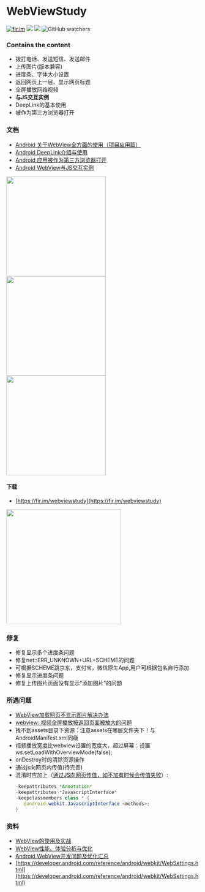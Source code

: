 # WebViewStudy
[![fir.im][1]][2] ![](https://img.shields.io/github/stars/youlookwhat/WebViewStudy.svg?style=flat-square) ![](https://img.shields.io/github/forks/youlookwhat/WebViewStudy.svg?style=flat-square) ![GitHub watchers](https://img.shields.io/github/watchers/youlookwhat/WebViewStudy.svg?style=flat-square&label=Watch)

### Contains the content

 - 拨打电话、发送短信、发送邮件
 - 上传图片(版本兼容)
 - 进度条、字体大小设置
 - 返回网页上一层、显示网页标题
 - 全屏播放网络视频
 - **与JS交互实例**
 - DeepLink的基本使用
 - 被作为第三方浏览器打开

### 文档
 - [Android 关于WebView全方面的使用（项目应用篇）](http://www.jianshu.com/p/163d39e562f0)
 - [Android DeepLink介绍与使用](https://www.jianshu.com/p/127c80f62655)
 - [Android 应用被作为第三方浏览器打开](https://www.jianshu.com/p/272bfb6c0779)
 - [Android WebView与JS交互实例](https://www.jianshu.com/p/97f52819a19d)
 
 <img width="260" height=“374” src="https://github.com/youlookwhat/WebViewStudy/blob/master/art/view_00.png"></img>
 <img width="260" height=“374” src="https://github.com/youlookwhat/WebViewStudy/blob/master/art/电话短信邮件测试.png"></img>
 <img width="260" height=“374” src="https://github.com/youlookwhat/WebViewStudy/blob/master/art/上传图片.png"></img>

#### 下载 
 - [https://fir.im/webviewstudy](https://fir.im/webviewstudy)

<img width="300" height=“300” src="https://github.com/youlookwhat/WebViewStudy/blob/master/art/download.png"></img>

### 修复
 - 修复显示多个进度条问题
 - 修复net::ERR_UNKNOWN+URL+SCHEME的问题
 - 可根据SCHEME跳京东，支付宝，微信原生App,用户可根据包名自行添加
 - 修复显示进度条问题
 - 修复上传图片页面没有显示“添加图片”的问题
 
### 所遇问题
 - [WebView加载网页不显示图片解决办法](http://blog.csdn.net/u013320868/article/details/52837671)
 - [webview: 视频全屏播放按返回页面被放大的问题](http://blog.csdn.net/guozhiganggang/article/details/52097975)
 - 找不到assets目录下资源：注意assets在哪层文件夹下！与AndroidManifest.xml同级
 - 视频播放宽度比webview设置的宽度大，超过屏幕：设置ws.setLoadWithOverviewMode(false);
 - onDestroy时的清除资源操作
 - 通过js向网页内传值(待完善)
 - 混淆时应加上（[通过JS向网页传值，如不加有时候会传值失败](http://www.jianshu.com/p/f3b3e91575ee)）:
   ```java
   -keepattributes *Annotation*
   -keepattributes *JavascriptInterface*
   -keepclassmembers class * {
      @android.webkit.JavascriptInterface <methods>;
   }
   
### 资料
 - [WebView的使用及实战](http://www.jianshu.com/p/dbf9b7c04be5)
 - [WebView性能、体验分析与优化](https://tech.meituan.com/WebViewPerf.html)
 - [Android WebView开发问题及优化汇总](http://www.cnblogs.com/spring87/p/4532687.html)
 - [https://developer.android.com/reference/android/webkit/WebSettings.html](https://developer.android.com/reference/android/webkit/WebSettings.html)
   
[1]:https://img.shields.io/badge/download-fir.im-brightgreen.svg?style=flat-square
[2]:https://fir.im/webviewstudy